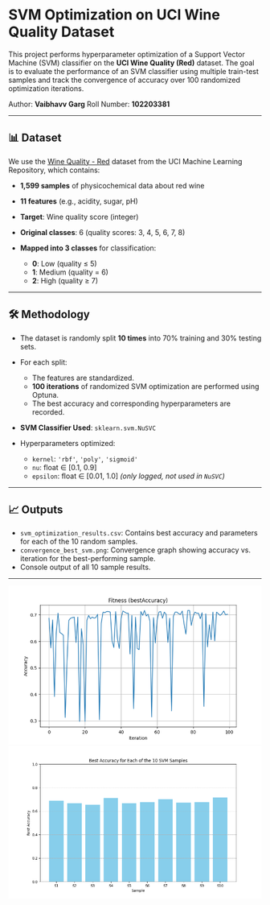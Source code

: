 # SVM Optimization on UCI Wine Quality Dataset

This project performs hyperparameter optimization of a Support Vector Machine (SVM) classifier on the **UCI Wine Quality (Red)** dataset. The goal is to evaluate the performance of an SVM classifier using multiple train-test samples and track the convergence of accuracy over 100 randomized optimization iterations.

Author: **Vaibhavv Garg**
Roll Number: **102203381**

---

## 📊 Dataset

We use the [Wine Quality - Red](https://archive.ics.uci.edu/ml/machine-learning-databases/wine-quality/winequality-red.csv) dataset from the UCI Machine Learning Repository, which contains:

* **1,599 samples** of physicochemical data about red wine
* **11 features** (e.g., acidity, sugar, pH)
* **Target**: Wine quality score (integer)
* **Original classes**: 6 (quality scores: 3, 4, 5, 6, 7, 8)
* **Mapped into 3 classes** for classification:

  * **0**: Low (quality ≤ 5)
  * **1**: Medium (quality = 6)
  * **2**: High (quality ≥ 7)

---

## 🛠️ Methodology

* The dataset is randomly split **10 times** into 70% training and 30% testing sets.
* For each split:

  * The features are standardized.
  * **100 iterations** of randomized SVM optimization are performed using Optuna.
  * The best accuracy and corresponding hyperparameters are recorded.
* **SVM Classifier Used**: `sklearn.svm.NuSVC`
* Hyperparameters optimized:

  * `kernel`: `'rbf'`, `'poly'`, `'sigmoid'`
  * `nu`: float ∈ \[0.1, 0.9]
  * `epsilon`: float ∈ \[0.01, 1.0] *(only logged, not used in `NuSVC`)*

---

## 📈 Outputs

* `svm_optimization_results.csv`: Contains best accuracy and parameters for each of the 10 random samples.
* `convergence_best_svm.png`: Convergence graph showing accuracy vs. iteration for the best-performing sample.
* Console output of all 10 sample results.

---

![Convergence Accuracy Graph](convergence_graph.png)
![Results Table](svm_optimization_results.png)
